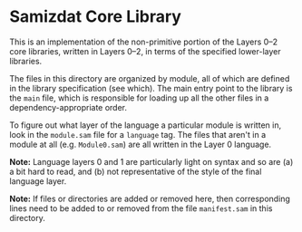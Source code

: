 Samizdat Core Library
=====================

This is an implementation of the non-primitive portion of the
Layers 0&ndash;2 core libraries, written in Layers 0&ndash;2, in terms of
the specified lower-layer libraries.

The files in this directory are organized by module, all of which are
defined in the library specification (see which). The main entry point
to the library is the `main` file, which is responsible for loading up all
the other files in a dependency-appropriate order.

To figure out what layer of the language a particular module is written in,
look in the `module.sam` file for a `language` tag. The files that aren't
in a module at all (e.g. `Module0.sam`) are all written in the Layer 0
language.

**Note:** Language layers 0 and 1 are particularly light on syntax and
so are (a) a bit hard to read, and (b) not representative of the style
of the final language layer.

**Note:** If files or directories are added or removed here, then
corresponding lines need to be added to or removed from the file
`manifest.sam` in this directory.
